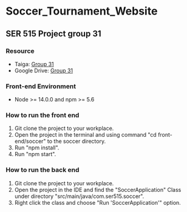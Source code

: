 # Soccer_Tournament_Website
## SER 515 Project group 31
### Resource
- Taiga: [Group 31](https://tree.taiga.io/project/rishavkr0994-soccer-tournament-website/backlog)
- Google Drive: [Group 31](https://drive.google.com/drive/u/3/folders/0AHNourJPboIPUk9PVA)

### Front-end Environment
- Node >= 14.0.0 and npm >= 5.6 
### How to run the front end
1. Git clone the project to your workplace.
2. Open the project in the terminal and using command "cd front-end/soccer" to the soccer directory.
3. Run "npm install".
4. Run "npm start".
### How to run the back end
1. Git clone the project to your workplace.
2. Open the project in the IDE and find the "SoccerApplication" Class under directory "src/main/java/com.ser515.soccer".
3. Right click the class and choose "Run 'SoccerApplication'" option.
